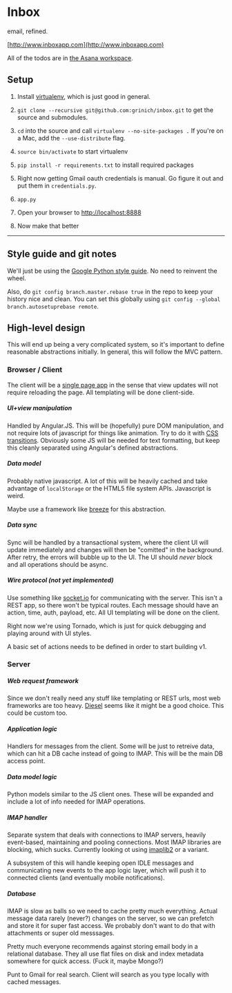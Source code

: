 # Inbox

email, refined.

[http://www.inboxapp.com](http://www.inboxapp.com)

All of the todos are in [the Asana workspace](https://app.asana.com/0/4983727800919/4983727800919).


## Setup

1. Install [virtualenv](http://www.virtualenv.org/en/latest/), which is just good in general.

2. `git clone --recursive git@github.com:grinich/inbox.git` to get the source and submodules.

2. `cd` into the source and call `virtualenv --no-site-packages .`
   If you're on a Mac, add the `--use-distribute` flag.

3. `source bin/activate` to start virtualenv

4. `pip install -r requirements.txt` to install required packages

<!-- 

In the figure we might use this to add a custom package location, such as for imaplib2

`pip install -r requirements.txt -f ./packages/imaplib2/dist/`

after running `python setup.py sdist` in the imaplib2 directory

development:  pip install -e packages/imaplib2/

 -->

 5. Right now getting Gmail oauth credentials is manual. Go figure it out and put them in `credentials.py`. 

 6. `app.py`

 7. Open your browser to [http://localhost:8888](http://localhost:8888)
 
 8. Now make that better


<hr/>

## Style guide and git notes

We'll just be using the [Google Python style guide](http://google-styleguide.googlecode.com/svn/trunk/pyguide.html). No need to reinvent the wheel.

Also, do `git config branch.master.rebase true` in the repo to keep your history nice and clean. You can set this globally using `git config --global branch.autosetuprebase remote`. 

## High-level design

This will end up being a very complicated system, so it's important to define reasonable abstractions initially. In general, this will follow the MVC pattern.

### Browser / Client

The client will be a [single page app](http://singlepageappbook.com/single-page.html) in the sense that view updates will not require reloading the page. All templating will be done client-side.

##### UI+view manipulation

Handled by Angular.JS. This will be (hopefully) pure DOM manipulation, and not require lots of javascript for things like animation. Try to do it with [CSS transitions](http://daneden.me/animate/). Obviously some JS will be needed for text formatting, but keep this cleanly separated using Angular's defined abstractions.

##### Data model

Probably native javascript. A lot of this will be heavily cached and take advantage of `localStorage` or the HTML5 file system APIs. Javascript is weird.

Maybe use a framework like [breeze](http://www.breezejs.com/documentation/introduction) for this abstraction.

##### Data sync

Sync will be handled by a transactional system, where the client UI will update immediately and changes will then be "comitted" in the background. After retry, the errors will bubble up to the UI. The UI should *never* block and all operations should be async.

##### Wire protocol (not yet implemented)

Use something like [socket.io](http://socket.io/) for communicating with the server. This isn't a REST app, so there won't be typical routes. Each message should have an action, time, auth, payload, etc. All UI templating will be done on the client.

Right now we're using Tornado, which is just for quick debugging and playing around with UI styles. 

A basic set of actions needs to be defined in order to start building v1.



### Server

##### Web request framework

Since we don't really need any stuff like templating or REST urls, most web frameworks are too heavy. [Diesel](http://diesel.io/) seems like it might be a good choice. This could be custom too.

##### Application logic

Handlers for messages from the client. Some will be just to retreive data, which can hit a DB cache instead of going to IMAP. This will be the main DB access point.

##### Data model logic

Python models similar to the JS client ones. These will be expanded and include a lot of info needed for IMAP operations.

##### IMAP handler

Separate system that deals with connections to IMAP servers, heavily event-based, maintaining and pooling connections. Most IMAP libraries are blocking, which sucks. Currently looking ot using [imaplib2](http://github.com/grinich/imaplib2) or a variant.

A subsystem of this will handle keeping open IDLE messages and communicating new events to the app logic layer, which will push it to connected clients (and eventually mobile notifications). 

##### Database

IMAP is slow as balls so we need to cache pretty much everything. Actual message data rarely (never?) changes on the server, so we can prefetch and store it for super fast access. We probably don't want to do that with attachments or super old messsages.

Pretty much everyone recommends against storing email body in a relational database. They all use flat files on disk and index metadata somewhere for quick access. (Fuck it, maybe Mongo?) 

Punt to Gmail for real search. Client will search as you type locally with cached messages.


